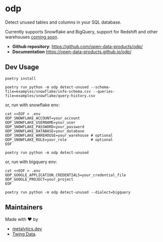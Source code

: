 # odp

<!--
[![Release](https://img.shields.io/github/v/release/open-data-products/odp)](https://img.shields.io/github/v/release/open-data-products/odp)
[![Build status](https://img.shields.io/github/actions/workflow/status/open-data-products/odp/main.yml?branch=main)](https://github.com/open-data-products/odp/actions/workflows/main.yml?query=branch%3Amain)
[![codecov](https://codecov.io/gh/open-data-products/odp/branch/main/graph/badge.svg)](https://codecov.io/gh/open-data-products/odp)
[![Commit activity](https://img.shields.io/github/commit-activity/m/open-data-products/odp)](https://img.shields.io/github/commit-activity/m/open-data-products/odp)
[![License](https://img.shields.io/github/license/open-data-products/odp)](https://img.shields.io/github/license/open-data-products/odp)
-->

Detect unused tables and columns in your SQL database.

Currently supports Snowflake and BigQuery, support for Redshift and other warehouses [coming soon](/open-data-products/odp/issues).

- **Github repository**: <https://github.com/open-data-products/odp/>
- **Documentation** <https://open-data-products.github.io/odp/>

## Dev Usage

    poetry install

    poetry run python -m odp detect-unused --schema-file=examples/snowflake/info-schema.csv --queries-file=examples/snowflake/query-history.csv

or, run with snowflake env:

    cat <<EOF > .env
    ODP_SNOWFLAKE_ACCOUNT=your_account
    ODP_SNOWFLAKE_USERNAME=your_user
    ODP_SNOWFLAKE_PASSWORD=your_password
    ODP_SNOWFLAKE_DATABASE=your_database
    ODP_SNOWFLAKE_WAREHOUSE=your_warehouse # optional
    ODP_SNOWFLAKE_ROLE=your_role           # optional
    EOF

    poetry run python -m odp detect-unused

or, run with bigquery env:

    cat <<EOF > .env
    ODP_GOOGLE_APPLICATION_CREDENTIALS=your_credential_file
    ODP_GOOGLE_PROJECT=your_project
    EOF

    poetry run python -m odp detect-unused --dialect=bigquery

## Maintainers

Made with :heart: by

- [metalytics.dev](https://metalytics.dev)
- [Twing Data](https://twingdata.com).
